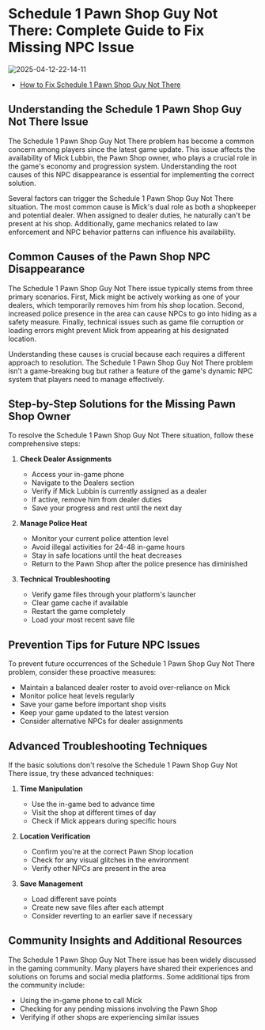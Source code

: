 # Schedule 1 Pawn Shop Guy Not There: Complete Guide to Fix Missing NPC Issue

![2025-04-12-22-14-11](https://github.com/user-attachments/assets/d64d843c-b589-42b9-b167-425f7cfece34)

- [How to Fix Schedule 1 Pawn Shop Guy Not There](https://schedule1calculator.org/blog/schedule-1-pawn-shop-guy-not-there)

## Understanding the Schedule 1 Pawn Shop Guy Not There Issue

The Schedule 1 Pawn Shop Guy Not There problem has become a common concern among players since the latest game update. This issue affects the availability of Mick Lubbin, the Pawn Shop owner, who plays a crucial role in the game's economy and progression system. Understanding the root causes of this NPC disappearance is essential for implementing the correct solution.

Several factors can trigger the Schedule 1 Pawn Shop Guy Not There situation. The most common cause is Mick's dual role as both a shopkeeper and potential dealer. When assigned to dealer duties, he naturally can't be present at his shop. Additionally, game mechanics related to law enforcement and NPC behavior patterns can influence his availability.

## Common Causes of the Pawn Shop NPC Disappearance

The Schedule 1 Pawn Shop Guy Not There issue typically stems from three primary scenarios. First, Mick might be actively working as one of your dealers, which temporarily removes him from his shop location. Second, increased police presence in the area can cause NPCs to go into hiding as a safety measure. Finally, technical issues such as game file corruption or loading errors might prevent Mick from appearing at his designated location.

Understanding these causes is crucial because each requires a different approach to resolution. The Schedule 1 Pawn Shop Guy Not There problem isn't a game-breaking bug but rather a feature of the game's dynamic NPC system that players need to manage effectively.

## Step-by-Step Solutions for the Missing Pawn Shop Owner

To resolve the Schedule 1 Pawn Shop Guy Not There situation, follow these comprehensive steps:

1. **Check Dealer Assignments**
   - Access your in-game phone
   - Navigate to the Dealers section
   - Verify if Mick Lubbin is currently assigned as a dealer
   - If active, remove him from dealer duties
   - Save your progress and rest until the next day

2. **Manage Police Heat**
   - Monitor your current police attention level
   - Avoid illegal activities for 24-48 in-game hours
   - Stay in safe locations until the heat decreases
   - Return to the Pawn Shop after the police presence has diminished

3. **Technical Troubleshooting**
   - Verify game files through your platform's launcher
   - Clear game cache if available
   - Restart the game completely
   - Load your most recent save file

## Prevention Tips for Future NPC Issues

To prevent future occurrences of the Schedule 1 Pawn Shop Guy Not There problem, consider these proactive measures:

- Maintain a balanced dealer roster to avoid over-reliance on Mick
- Monitor police heat levels regularly
- Save your game before important shop visits
- Keep your game updated to the latest version
- Consider alternative NPCs for dealer assignments

## Advanced Troubleshooting Techniques

If the basic solutions don't resolve the Schedule 1 Pawn Shop Guy Not There issue, try these advanced techniques:

1. **Time Manipulation**
   - Use the in-game bed to advance time
   - Visit the shop at different times of day
   - Check if Mick appears during specific hours

2. **Location Verification**
   - Confirm you're at the correct Pawn Shop location
   - Check for any visual glitches in the environment
   - Verify other NPCs are present in the area

3. **Save Management**
   - Load different save points
   - Create new save files after each attempt
   - Consider reverting to an earlier save if necessary

## Community Insights and Additional Resources

The Schedule 1 Pawn Shop Guy Not There issue has been widely discussed in the gaming community. Many players have shared their experiences and solutions on forums and social media platforms. Some additional tips from the community include:

- Using the in-game phone to call Mick
- Checking for any pending missions involving the Pawn Shop
- Verifying if other shops are experiencing similar issues
